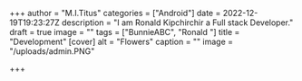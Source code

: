 +++
author = "M.I.Titus"
categories = ["Android"]
date = 2022-12-19T19:23:27Z
description = "I am Ronald Kipchirchir a Full stack Developer."
draft = true
image = ""
tags = ["BunnieABC", "Ronald "]
title = "Development"
[cover]
alt = "Flowers"
caption = ""
image = "/uploads/admin.PNG"

+++
